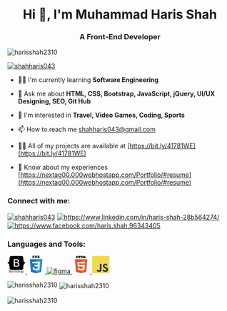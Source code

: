 <h1 align="center">Hi 👋, I'm Muhammad Haris Shah</h1>
<h3 align="center">A Front-End Developer</h3>

<p align="left"> <img src="https://komarev.com/ghpvc/?username=harisshah2310&label=Profile%20views&color=0e75b6&style=flat" alt="harisshah2310" /> </p>

<p align="left"> <a href="https://twitter.com/shahharis043" target="blank"><img src="https://img.shields.io/twitter/follow/shahharis043?logo=twitter&style=for-the-badge" alt="shahharis043" /></a> </p>

- 👨‍🎓  I'm currently learning **Software Engineering**

- 💬 Ask me about **HTML, CSS, Bootstrap, JavaScript, jQuery, UI/UX Designing, SEO, Git Hub**

- 👀 I'm interested in **Travel, Video Games, Coding, Sports**

- 📫 How to reach me [shahharis043@gmail.com](shahharis043@gmail.com)

- 👨‍💻 All of my projects are available at [https://bit.ly/41781WE](https://bit.ly/41781WE)

- 📄 Know about my experiences [https://nextag00.000webhostapp.com/Portfolio/#resume](https://nextag00.000webhostapp.com/Portfolio/#resume)

<h3 align="left">Connect with me:</h3>
<p align="left"> <a href="https://twitter.com/shahharis043" target="blank"><img align="center" src="https://raw.githubusercontent.com/rahuldkjain/github-profile-readme-generator/master/src/images/icons/Social/twitter.svg" alt="shahharis043" height="30" width="40" /></a> <a href="https://www.linkedin.com/in/haris-shah-28b564274/" target="blank"><img align="center" src="https://raw.githubusercontent.com/rahuldkjain/github-profile-readme-generator/master/src/images/icons/Social/linked-in-alt.svg" alt="https://www.linkedin.com/in/haris-shah-28b564274/" height="30" width="40" /></a> <a href="https://www.facebook.com/haris.shah.96343405" target="blank"><img align="center" src="https://raw.githubusercontent.com/rahuldkjain/github-profile-readme-generator/master/src/images/icons/Social/facebook.svg" alt="https://www.facebook.com/haris.shah.96343405" height="30" width="40" /></a>
</p>

<h3 align="left">Languages and Tools:</h3>
<p align="left"><a href="https://getbootstrap.com" target="_blank" rel="noreferrer"> <img src="https://raw.githubusercontent.com/devicons/devicon/master/icons/bootstrap/bootstrap-plain-wordmark.svg" alt="bootstrap" width="40" height="40"/> </a> <a href="https://www.w3schools.com/css/" target="_blank" rel="noreferrer"> <img src="https://raw.githubusercontent.com/devicons/devicon/master/icons/css3/css3-original-wordmark.svg" alt="css3" width="40" height="40"/> </a> <a href="https://www.figma.com/" target="_blank" rel="noreferrer"> <img src="https://www.vectorlogo.zone/logos/figma/figma-icon.svg" alt="figma" width="40" height="40"/> </a> <a href="https://www.w3.org/html/" target="_blank" rel="noreferrer"> <img src="https://raw.githubusercontent.com/devicons/devicon/master/icons/html5/html5-original-wordmark.svg" alt="html5" width="40" height="40"/> </a> <a href="https://developer.mozilla.org/en-US/docs/Web/JavaScript" target="_blank" rel="noreferrer"> <img src="https://raw.githubusercontent.com/devicons/devicon/master/icons/javascript/javascript-original.svg" alt="javascript" width="40" height="40"/> </a>
</p>

<p><img align="left" src="https://github-readme-stats.vercel.app/api/top-langs?username=harisshah2310&show_icons=true&locale=en&layout=compact" alt="harisshah2310" /></p>

<p>&nbsp;<img align="center" src="https://github-readme-stats.vercel.app/api?username=harisshah2310&show_icons=true&locale=en" alt="harisshah2310" /></p>

<p><img align="center" src="https://github-readme-streak-stats.herokuapp.com/?user=harisshah2310&" alt="harisshah2310" /></p>
